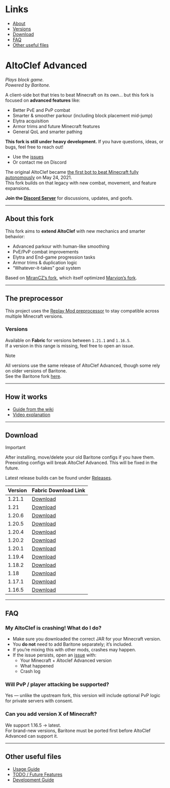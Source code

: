 # Links
- [About](#about-this-fork)
- [Versions](#versions)
- [Download](#download)
- [FAQ](#faq)
- [Other useful files](#other-useful-files)

# AltoClef Advanced
*Plays block game.*  
*Powered by Baritone.*  

A client-side bot that tries to beat Minecraft on its own... but this fork is focused on **advanced features** like:
- Better PvE and PvP combat
- Smarter & smoother parkour (including block placement mid-jump)
- Elytra acquisition
- Armor trims and future Minecraft features
- General QoL and smarter pathing

**This fork is still under heavy development.** If you have questions, ideas, or bugs, feel free to reach out!  
- Use the [issues](https://github.com/YourName/altoclef-advanced/issues)  
- Or contact me on Discord  

The original AltoClef became [the first bot to beat Minecraft fully autonomously](https://youtu.be/baAa6s8tahA) on May 24, 2021.  
This fork builds on that legacy with new combat, movement, and feature expansions.

**Join the [Discord Server](https://discord.gg/JdFP4Kqdqc)** for discussions, updates, and goofs.

---

## About this fork
This fork aims to **extend AltoClef** with new mechanics and smarter behavior:
- Advanced parkour with human-like smoothing
- PvE/PvP combat improvements
- Elytra and End-game progression tasks
- Armor trims & duplication logic
- “Whatever-it-takes” goal system

Based on [MiranCZ’s fork](https://github.com/MiranCZ/altoclef), which itself optimized [Marvion’s fork](https://github.com/MarvionKirito/altoclef).

---

## The preprocessor
This project uses the [Replay Mod preprocessor](https://github.com/ReplayMod/preprocessor) to stay compatible across multiple Minecraft versions.

### Versions
Available on **Fabric** for versions between `1.21.1` and `1.16.5`.  
If a version in this range is missing, feel free to open an issue.

> [!NOTE]  
> All versions use the same release of AltoClef Advanced, though some rely on older versions of Baritone.  
> See the Baritone fork [here](https://github.com/MiranCZ/baritone_altoclef).

---

## How it works
- [Guide from the wiki](https://github.com/MiranCZ/altoclef/wiki/1:-Documentation:-Big-Picture)  
- [Video explanation](https://youtu.be/q5OmcinQ2ck?t=387)  

---

## Download
> [!IMPORTANT]  
> After installing, move/delete your old Baritone configs if you have them.  
> Preexisting configs will break AltoClef Advanced. This will be fixed in the future.

Latest release builds can be found under [Releases](https://github.com/YourName/altoclef-advanced/releases).  

| Version | Fabric Download Link |
|---------|----------------------|
| 1.21.1  | [Download](#) |
| 1.21    | [Download](#) |
| 1.20.6  | [Download](#) |
| 1.20.5  | [Download](#) |
| 1.20.4  | [Download](#) |
| 1.20.2  | [Download](#) |
| 1.20.1  | [Download](#) |
| 1.19.4  | [Download](#) |
| 1.18.2  | [Download](#) |
| 1.18    | [Download](#) |
| 1.17.1  | [Download](#) |
| 1.16.5  | [Download](#) |

---

## FAQ

### My AltoClef is crashing! What do I do?
- Make sure you downloaded the correct JAR for your Minecraft version.  
- You **do not** need to add Baritone separately; it’s included.  
- If you’re mixing this with other mods, crashes may happen.  
- If the issue persists, open an [issue](https://github.com/YourName/altoclef-advanced/issues) with:
  - Your Minecraft + Altoclef Advanced version  
  - What happened  
  - Crash log  

### Will PvP / player attacking be supported?
Yes — unlike the upstream fork, this version will include optional PvP logic for private servers with consent.

### Can you add version X of Minecraft?
We support 1.16.5 → latest.  
For brand-new versions, Baritone must be ported first before AltoClef Advanced can support it.

---

## Other useful files
- [Usage Guide](usage.md)  
- [TODO / Future Features](TODO.md)  
- [Development Guide](develop.md)  
